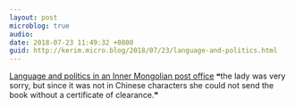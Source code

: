 ```yaml
---
layout: post
microblog: true
audio: 
date: 2018-07-23 11:49:32 +0800
guid: http://kerim.micro.blog/2018/07/23/language-and-politics.html
---
```

[Language and politics in an Inner Mongolian post office](http://languagelog.ldc.upenn.edu/nll/?p=39299) ❝the lady was very sorry, but since it was not in Chinese characters she could not send the book without a certificate of clearance.❞ 
